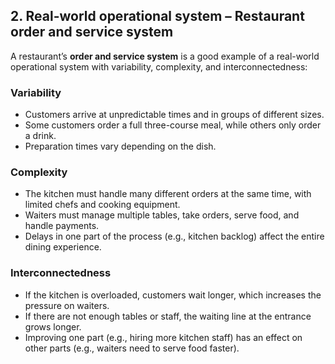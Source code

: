 
## **2. Real-world operational system – Restaurant order and service system**

A restaurant’s **order and service system** is a good example of a real-world operational system with variability, complexity, and interconnectedness:

###  Variability
- Customers arrive at unpredictable times and in groups of different sizes.
- Some customers order a full three-course meal, while others only order a drink.
- Preparation times vary depending on the dish.

###  Complexity
- The kitchen must handle many different orders at the same time, with limited chefs and cooking equipment.
- Waiters must manage multiple tables, take orders, serve food, and handle payments.
- Delays in one part of the process (e.g., kitchen backlog) affect the entire dining experience.

###  Interconnectedness
- If the kitchen is overloaded, customers wait longer, which increases the pressure on waiters.
- If there are not enough tables or staff, the waiting line at the entrance grows longer.
- Improving one part (e.g., hiring more kitchen staff) has an effect on other parts (e.g., waiters need to serve food faster).  

